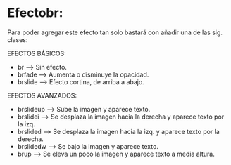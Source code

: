 Efectobr:
=========
Para poder agregar este efecto tan solo bastará con añadir una de las sig. clases:

EFECTOS BÁSICOS:
* br --> Sin efecto.
* brfade --> Aumenta o disminuye la opacidad.
* brslide --> Efecto cortina, de arriba a abajo.

EFECTOS AVANZADOS:
* brslideup --> Sube la imagen y aparece texto.
* brslidei --> Se desplaza la imagen hacia la derecha y aparece texto por la izq.
* brslided --> Se desplaza la imagen hacia la izq. y aparece texto por la derecha.
* brslidedw --> Se bajo la imagen y aparece texto.
* brup --> Se eleva un poco la imagen y aparece texto a media altura.
